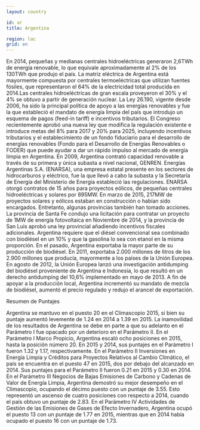 ```yaml
---
layout: country

id: ar
title: Argentina

region: lac
grid: on
---
```

En 2014, pequeñas y medianas centrales hidroeléctricas generaron 2,6TWh de energía renovable, lo que equivale aproximadamente  al 2% de los 130TWh que produjo el país. La matriz eléctrica de Argentina está mayormente compuesta por centrales termoeléctricas que utilizan fuentes fósiles, que representaron el 64% de la electricidad total producida en 2014.Las centrales hidroeléctricas de gran escala proveyeron el 30% y el 4% se obtuvo a partir de generación nuclear.
La Ley 26.190, vigente desde 2006, ha sido la principal política de apoyo a las energías renovables y fue la que estableció el mandato de energía limpia del país que introdujo un esquema de pagos (feed-in tariff) e incentivos tributarios.
El Congreso recientemente aprobó una nueva ley que modifica la regulación existente e introduce metas del 8% para 2017 y 20% para 2025, incluyendo incentivos tributarios y el establecimiento de un fondo fiduciario para el desarrollo de energías renovables (Fondo para el Desarrollo de Energías Renovables o FODER) que puede ayudar a dar un rápido impulso al mercado de energía limpia en Argentina.
En 2009, Argentina contrató capacidad renovable a través de su primera y única subasta a nivel nacional, GENREN. Energías Argentinas S.A. (ENARSA), una empresa estatal presente en los sectores de hidrocarburos y eléctrico, fue la que llevó a cabo la subasta y la Secretaría de Energía del Ministerio de Energía estableció las regulaciones. ENARSA otorgó contratos de 15 años para proyectos eólicos, de pequeñas centrales hidroeléctricas y solares por 895MW. En marzo de 2015, 217MW de proyectos solares y eólicos estaban en construcción o habían sido encargados.
Entretanto, algunas provincias también han tomado acciones. La provincia de Santa Fe condujo una licitación para contratar un proyecto de 1MW de energía fotovoltaica en Noviembre de 2014, y la provincia de San Luis aprobó una ley provincial añadiendo incentivos fiscales adicionales.
Argentina requiere que el diésel convencional sea combinado con biodiésel en un 10% y que la gasolina lo sea con etanol en la misma proporción. En el pasado, Argentina exportaba la mayor parte de su producción de biodiésel. En 2011, exportaba 2.000 millones de litros de los 2.900 millones que producía, mayormente a los países de la Unión Europea. En agosto de 2012, la Unión Europea lanzó una investigación antidumping del biodiésel proveniente de Argentina e Indonesia, lo que resultó en un derecho antidumping del 10,6% implementado en mayo de 2013. A fin de apoyar a la producción local, Argentina incrementó su mandato de mezcla de biodiésel, aumentó el precio regulado y redujo el arancel de exportación.

Resumen de Puntajes

Argentina se mantuvo en el puesto 20 en el Climascopio 2015, si bien su puntaje aumentó levemente de 1.24 en 2014 a 1.39 en 2015.
La inamovilidad de los resultados de Argentina se debe en parte a que su adelanto en el Parámetro I fue opacado por un deterioro en el Parámetro II.
En el Parámetro I Marco Propicio, Argentina escaló ocho posiciones en 2015, hasta la posición número 20. En 2015 y 2014, sus puntajes en el Parámetro I fueron 1.32 y 1.17, respectivamente.
En el Parámetro II Inversiones en Energía Limpia y Créditos para Proyectos Relativos al Cambio Climático, el país se encuentra en el puesto 47 en 2015, dos por debajo del alcanzado en 2014. Sus puntajes para el Parámetro II fueron 0.21 en 2015 y 0.30 en 2014.
En el Parámetro III Negocios de Bajas Emisiones de Carbono y Cadenas de Valor de Energía Limpia, Argentina demostró su mejor desempeño en el Climascopio, ocupando el décimo puesto con un puntaje de 3.55. Esto representó un ascenso de cuatro posiciones con respecto a 2014, cuando el país obtuvo un puntaje de 2.83.
En el Parámetro IV Actividades de Gestión de las Emisiones de Gases de Efecto Invernadero, Argentina  ocupó el puesto 13 con un puntaje de 1.77 en 2015, mientras que en 2014 había ocupado el puesto 16 con un puntaje de 1.73.

